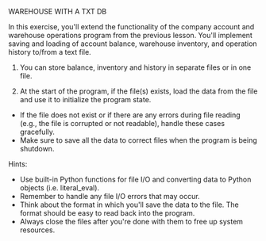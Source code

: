WAREHOUSE WITH A TXT DB

In this exercise, you'll extend the functionality of the company account and warehouse operations program from the previous lesson.
You'll implement saving and loading of account balance, warehouse inventory, and operation history to/from a text file.

1. You can store balance, inventory and history in separate files or in one file.

2. At the start of the program, if the file(s) exists, load the data from the file and use it to initialize the program state.
  - If the file does not exist or if there are any errors during file reading (e.g., the file is corrupted or not readable), handle these cases gracefully.
  - Make sure to save all the data to correct files when the program is being shutdown.

Hints:

- Use built-in Python functions for file I/O and converting data to Python objects (i.e. literal_eval).
- Remember to handle any file I/O errors that may occur.
- Think about the format in which you'll save the data to the file. The format should be easy to read back into the program.
- Always close the files after you're done with them to free up system resources.
